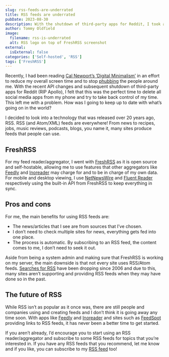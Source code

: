 ```yaml
---
slug: rss-feeds-are-underrated
title: RSS feeds are underrated
pubDate: 2023-08-30
description: With the shutdown of third-party apps for Reddit, I took a look at RSS, the 20+ year old technology to help me keep up to date with the world.
author: Tommy Oldfield
image:
  filename: rss-is-underrated
  alt: RSS logo on top of FreshRSS screenshot
external:
  isExternal: false
categories: ['Self-hosted', 'RSS']
tags: ['FreshRSS']
---
```

Recently, I had been reading [Cal Newport’s ‘Digital Minimalism’](https://www.penguin.co.uk/books/308636/digital-minimalism-by-newport-cal/9780241453575) in an effort to reduce my overall screen time and to stop [phubbing](https://en.wikipedia.org/wiki/Phubbing) the people around me. With the recent API changes and subsequent shutdown of third-party apps for Reddit (RIP Apollo), I felt that this was the perfect time to delete all social media apps from my phone and try to take back control of my time. This left me with a problem. How was I going to keep up to date with what’s going on in the world?

I decided to look into a technology that was released over 20 years ago, RSS. RSS (and Atom/XML) feeds are everywhere! From news to recipes, jobs, music reviews, podcasts, blogs, you name it, many sites produce feeds that people can use.

## FreshRSS
For my feed reader/aggregator, I went with [FreshRSS](https://github.com/FreshRSS/FreshRSS) as it is open source and self-hostable, allowing me to use features that other aggregators like [Feedly](https://feedly.com/) and [Inoreader](https://www.inoreader.com/) may charge for and to be in charge of my own data. For mobile and desktop viewing, I use [NetNewsWire](https://netnewswire.com/) and [Fluent Reader](https://hyliu.me/fluent-reader/) respectively using the built-in API from FreshRSS to keep everything in sync.

## Pros and cons
For me, the main benefits for using RSS feeds are:

- The news/articles that I see are from sources that I’ve chosen.
- I don’t need to check multiple sites for news, everything gets fed into one place.
- The process is automatic. By subscribing to an RSS feed, the content comes to me, I don’t need to seek it out.

Aside from being a system admin and making sure that FreshRSS is working on my server, the main downside is that not every site uses RSS/Atom feeds. [Searches for RSS](https://trends.google.com/trends/explore?date=all&q=%2Fm%2F0n5tx&hl=en-GB) have been dropping since 2006 and due to this, many sites aren’t supporting and providing RSS feeds when they may have done so in the past.

## The future of RSS
While RSS isn’t as popular as it once was, there are still people and companies using and creating feeds and I don’t think it is going away any time soon. With apps like [Feedly](https://feedly.com/) and [Inoreader](https://www.inoreader.com/) and sites such as [FeedSpot](https://rss.feedspot.com/) providing links to RSS feeds, it has never been a better time to get started.

If you aren’t already, I’d encourage you to start using an RSS reader/aggregator and subscribe to some RSS feeds for topics that you’re interested in. If you have any RSS feeds that you recommend, let me know and if you like, you can subscribe to my [RSS feed](https://tommyoldfield.co.uk/feed.xml) too!
